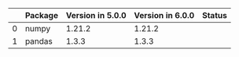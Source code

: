 <!-- markdown-link-check-disable -->

|    | Package   | Version in 5.0.0   | Version in 6.0.0   | Status   |
|---:|:----------|:-------------------|:-------------------|:---------|
|  0 | numpy     | 1.21.2             | 1.21.2             |          |
|  1 | pandas    | 1.3.3              | 1.3.3              |          |